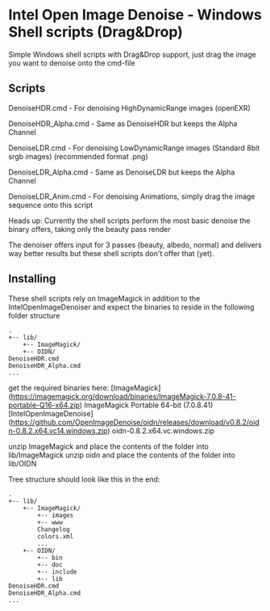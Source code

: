 # Intel Open Image Denoise - Windows Shell scripts (Drag&Drop)

Simple Windows shell scripts with Drag&Drop support, just drag the image you want to denoise onto the cmd-file

## Scripts

DenoiseHDR.cmd - For denoising HighDynamicRange images (openEXR)

DenoiseHDR_Alpha.cmd - Same as DenoiseHDR but keeps the Alpha Channel

DenoiseLDR.cmd - For denoising LowDynamicRange images (Standard 8bit srgb images) (recommended format .png)

DenoiseLDR_Alpha.cmd - Same as DenoiseLDR but keeps the Alpha Channel

DenoiseLDR_Anim.cmd - For denoising Animations, simply drag the image sequence onto this script

Heads up: Currently the shell scripts perform the most basic denoise the binary offers, taking only the beauty pass render

The denoiser offers input for 3 passes (beauty, albedo, normal) and delivers way better results but these shell scripts don't offer that (yet).

## Installing

These shell scripts rely on ImageMagick in addition to the IntelOpenImageDenoiser and expect the binaries to reside
in the following folder structure
```
.
+-- lib/
    +-- ImageMagick/
    +-- OIDN/
DenoiseHDR.cmd
DenoiseHDR_Alpha.cmd
...
```
get the required binaries here:
[ImageMagick] (https://imagemagick.org/download/binaries/ImageMagick-7.0.8-41-portable-Q16-x64.zip)
ImageMagick Portable 64-bit (7.0.8.41)
[IntelOpenImageDenoise] (https://github.com/OpenImageDenoise/oidn/releases/download/v0.8.2/oidn-0.8.2.x64.vc14.windows.zip)
oidn-0.8.2.x64.vc.windows.zip

unzip ImageMagick and place the contents of the folder into lib/ImageMagick
unzip oidn and place the contents of the folder into lib/OIDN

Tree structure should look like this in the end:

```
.
+-- lib/
    +-- ImageMagick/
        +-- images
        +-- www
        Changelog
        colors.xml
        ...
    +-- OIDN/
        +-- bin
        +-- doc
        +-- include
        +-- lib
DenoiseHDR.cmd
DenoiseHDR_Alpha.cmd
...
```
